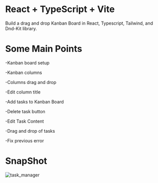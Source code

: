 # React + TypeScript + Vite

 Build a drag and drop Kanban Board in React, Typescript, Tailwind, and Dnd-Kit library.


 # Some Main Points

 -Kanban board setup
 
 -Kanban columns
 
 -Columns drag and drop
 
 -Edit column title
 
 -Add tasks to Kanban Board
 
 -Delete task button
 
 -Edit Task Content
 
 -Drag and drop of tasks
 
 -Fix previous error


 # SnapShot
 
![task_manager](https://github.com/HafizMuneeb/task_manager/assets/124581370/71555774-283f-4716-807f-eb502a8335a7)
